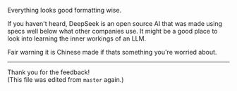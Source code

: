 Everything looks good formatting wise. 

If you haven't heard, DeepSeek is an open source AI that was made using specs well below what other companies use. It might be a good place to look into learning the inner workings of an LLM.

Fair warning it is Chinese made if thats something you're worried about. 

---

Thank you for the feedback!  
(This file was edited from `master` again.)
